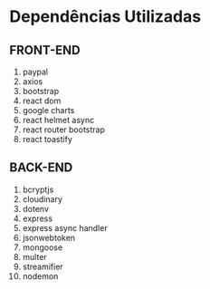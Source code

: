 # Dependências Utilizadas

## FRONT-END

1. paypal
2. axios
3. bootstrap
4. react dom
5. google charts
6. react helmet async
7. react router bootstrap
8. react toastify

## BACK-END

1. bcryptjs
2. cloudinary
3. dotenv
4. express
5. express async handler
6. jsonwebtoken
7. mongoose
8. multer
9. streamifier
10. nodemon

